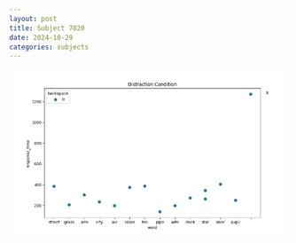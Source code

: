 ```yaml
---
layout: post
title: Subject 7020
date: 2024-10-29
categories: subjects
---
```


![](data/7020/run-18/7020_rt_acc_fuzzy_delay.png)
